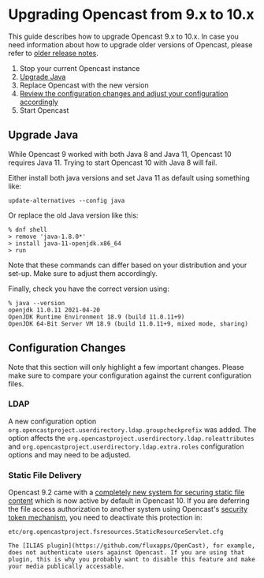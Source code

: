 Upgrading Opencast from 9.x to 10.x
===================================

This guide describes how to upgrade Opencast 9.x to 10.x.
In case you need information about how to upgrade older versions of Opencast,
please refer to [older release notes](https://docs.opencast.org).

1. Stop your current Opencast instance
2. [Upgrade Java](#upgrade-java)
3. Replace Opencast with the new version
4. [Review the configuration changes and adjust your configuration accordingly](#configuration-changes)
5. Start Opencast


Upgrade Java
------------

While Opencast 9 worked with both Java 8 and Java 11, Opencast 10 requires Java 11.
Trying to start Opencast 10 with Java 8 will fail.

Either install both java versions and set Java 11 as default using something like:

```
update-alternatives --config java
```

Or replace the old Java version like this:

```
% dnf shell
> remove 'java-1.8.0*'
> install java-11-openjdk.x86_64
> run
```

Note that these commands can differ based on your distribution and your set-up.
Make sure to adjust them accordingly.

Finally, check you have the correct version using:

```
% java --version
openjdk 11.0.11 2021-04-20
OpenJDK Runtime Environment 18.9 (build 11.0.11+9)
OpenJDK 64-Bit Server VM 18.9 (build 11.0.11+9, mixed mode, sharing)
```


Configuration Changes
---------------------

Note that this section will only highlight a few important changes.
Please make sure to compare your configuration against the current configuration files.

### LDAP

A new configuration option `org.opencastproject.userdirectory.ldap.groupcheckprefix` was added.
The option affects the `org.opencastproject.userdirectory.ldap.roleattributes` and
`org.opencastproject.userdirectory.ldap.extra.roles` configuration options and may need to be adjusted.

### Static File Delivery

Opencast 9.2 came with a [completely new system for securing static file content](configuration/serving-static-files.md)
which is now active by default in Opencast 10. If you are deferring the file access authorization to another system
using Opencast's [security token mechanism](configuration/stream-security.md), you need to deactivate this protection
in:

```
etc/org.opencastproject.fsresources.StaticResourceServlet.cfg

The [ILIAS plugin](https://github.com/fluxapps/OpenCast), for example, does not authenticate users against Opencast. If you are using that plugin, this is why you probably want to disable this feature and make your media publically accessable.
